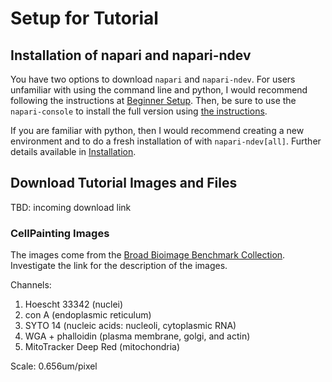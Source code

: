 # Setup for Tutorial

## Installation of napari and napari-ndev

You have two options to download `napari` and `napari-ndev`. For users unfamiliar with using the command line and python, I would recommend following the instructions at [Beginner Setup](../beginner_setup.md). Then, be sure to use the `napari-console` to install the full version using [the instructions](../beginner_setup.md#napari-ndev-full-installation).

If you are familiar with python, then I would recommend creating a new environment and to do a fresh installation of with `napari-ndev[all]`. Further details available in [Installation](../installation.md).

## Download Tutorial Images and Files

TBD: incoming download link

### CellPainting Images

The images come from the [Broad Bioimage Benchmark Collection](https://bbbc.broadinstitute.org/BBBC022/). Investigate the link for the description of the images.

Channels:

1. Hoescht 33342 (nuclei)
2. con A (endoplasmic reticulum)
3. SYTO 14 (nucleic acids: nucleoli, cytoplasmic RNA)
4. WGA + phalloidin (plasma membrane, golgi, and actin)
5. MitoTracker Deep Red (mitochondria)

Scale: 0.656um/pixel
